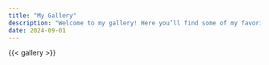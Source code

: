 ```yaml
---
title: "My Gallery"
description: "Welcome to my gallery! Here you’ll find some of my favorite landscapes, each capturing a unique and serene moment in nature."
date: 2024-09-01
---
```


{{< gallery >}}
